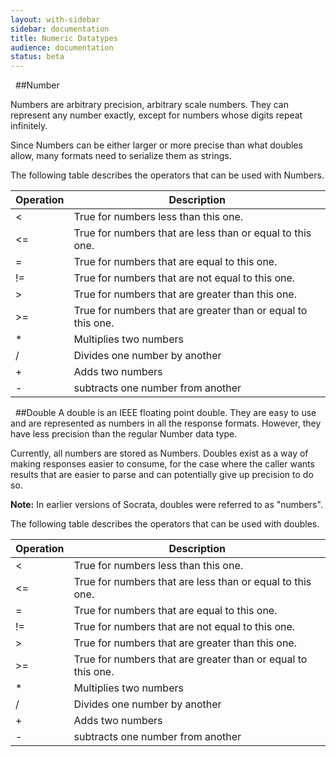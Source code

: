 ```yaml
---
layout: with-sidebar
sidebar: documentation 
title: Numeric Datatypes
audience: documentation
status: beta
---
```


<a name="number">&nbsp;</a>
##Number

Numbers are arbitrary precision, arbitrary scale numbers.  They can represent any number exactly, except for numbers whose digits repeat infinitely.

Since Numbers can be either larger or more precise than what doubles allow, many formats need to serialize them as strings.

The following table describes the operators that can be used with Numbers. 

|Operation|Description|
|---|---|
|<|True for numbers less than this one.|
|<=|True for numbers that are less than or equal to this one.|
|=|True for numbers that are equal to this one.|
|!=|True for numbers that are not equal to this one.|
|>|True for numbers that are greater than this one.|
|>=|True for numbers that are greater than or equal to this one.|
|\*|Multiplies two numbers|
|/|Divides one number by another|
|+|Adds two numbers|
|-|subtracts one number from another|

<a name="double">&nbsp;</a>
##Double
A double is an IEEE floating point double. They are easy to use and are represented as numbers in
all the response formats. However, they have less precision than the regular Number data type.

Currently, all numbers are stored as Numbers.  Doubles exist as a way of making responses easier to consume, for the case where
the caller wants results that are easier to parse and can potentially give up precision to do so.

**Note:** In earlier versions of Socrata, doubles were referred to as "numbers".

The following table describes the operators that can be used with doubles. 

|Operation|Description|
|---|---|
|<|True for numbers less than this one.|
|<=|True for numbers that are less than or equal to this one.|
|=|True for numbers that are equal to this one.|
|!=|True for numbers that are not equal to this one.|
|>|True for numbers that are greater than this one.|
|>=|True for numbers that are greater than or equal to this one.|
|\*|Multiplies two numbers|
|/|Divides one number by another|
|+|Adds two numbers|
|-|subtracts one number from another|